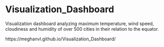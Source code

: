 # Visualization_Dashboard
<p>Visualization dashboard analyzing maximum temperature, wind speed, cloudiness and humidity of over 500 cities in their relation to the equator.</p>
<p>https://meghanvl.github.io/Visualization_Dashboard/</p>
